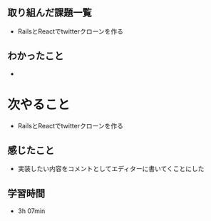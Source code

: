 ## 取り組んだ課題一覧
- RailsとReactでtwitterクローンを作る
## わかったこと
- 
# 次やること
- RailsとReactでtwitterクローンを作る
## 感じたこと
- 実装したい内容をコメントとしてエディターに書いてくことにした
## 学習時間
- 3h 07min